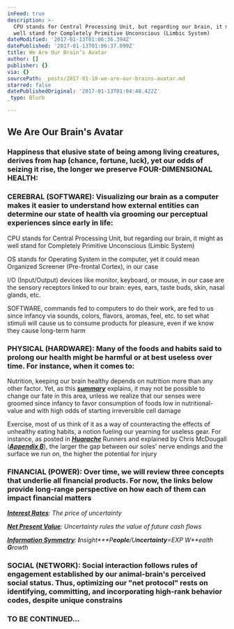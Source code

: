 ```yaml
---
inFeed: true
description: >-
  CPU stands for Central Processing Unit, but regarding our brain, it might as
  well stand for Completely Primitive Unconscious (Limbic System)
dateModified: '2017-01-13T01:06:36.394Z'
datePublished: '2017-01-13T01:06:37.099Z'
title: We Are Our Brain’s Avatar
author: []
publisher: {}
via: {}
sourcePath: _posts/2017-01-10-we-are-our-brains-avatar.md
starred: false
datePublishedOriginal: '2017-01-13T01:04:40.422Z'
_type: Blurb

---
```

## **We Are Our Brain's Avatar**

### **Happiness that elusive state of being among living creatures, derives from hap (chance, fortune, luck), yet our odds of seizing it rise, the longer we preserve FOUR-DIMENSIONAL HEALTH:**

### **CEREBRAL (SOFTWARE)**: Visualizing our brain as a computer makes it easier to understand how external entities can determine our state of health via grooming our perceptual experiences since early in life:

CPU stands for Central Processing Unit, but regarding our brain, it might as well stand for Completely Primitive Unconscious (Limbic System)

OS stands for Operating System in the computer, yet it could mean Organized Screener (Pre-frontal Cortex), in our case

I/O (Input/Output) devices like monitor, keyboard, or mouse, in our case are the sensory receptors linked to our brain: eyes, ears, taste buds, skin, nasal glands, etc.

SOFTWARE, commands fed to computers to do their work, are fed to us since infancy via sounds, colors, flavors, aromas, feel, etc. to set what stimuli will cause us to consume products for pleasure, even if we know they cause long-term harm

### **PHYSICAL (HARDWARE)**: Many of the foods and habits said to prolong our health might be harmful or at best useless over time. For instance, when it comes to:

Nutrition, keeping our brain healthy depends on nutrition more than any other factor. Yet, as this _**[summary][0]**_ explains, it may not be possible to change our fate in this area, unless we realize that our senses were groomed since infancy to favor consumption of foods low in nutritional-value and with high odds of starting irreversible cell damage

Exercise, most of us think of it as a way of counteracting the effects of unhealthy eating habits, a notion fueling our yearning for useless gear. For instance, as posted in _**[Huarache][1]**_ Runners and explained by Chris McDougall (_**[Appendix B][0]**_), the larger the gap between our soles' nerve endings and the surface we run on, the higher the potential for injury

### **FINANCIAL (POWER)**: Over time, we will review three concepts that underlie all financial products. For now, the links below provide long-range perspective on how each of them can impact financial matters

_**[Interest Rates][2]**: The price of uncertainty_

_**[Net Present Value][3]**: Uncertainty rules the value of future cash flows_

_**[Information Symmetry][4]**: **I**nsight**\*P**eople**/U**ncertainty**=EXP W**ealth **G**rowth_

### **SOCIAL (NETWORK):** Social interaction follows rules of engagement established by our animal-brain's perceived social status. Thus, optimizing our "net protocol" rests on identifying, committing, and incorporating high-rank behavior codes, despite unique constrains

### **TO BE CONTINUED...**

[0]: http://www.infoasy.com/2016/07/hack-matrix_29.html
[1]: https://www.strava.com/clubs/huarache-runners
[2]: http://sequoian.com/wp-content/uploads/2015/12/The_Fixed-Income_Mother_of_All_Bubbles_E.pdf
[3]: http://sequoian.com/wp-content/uploads/2016/10/The-Discount-Rate-Pyramid-Scheme-2.0.pdf
[4]: http://sequoian.com/wp-content/uploads/2015/12/INCLUSIVE_CAPITALISM_SPRINGS_FROM_INFOR.pdf